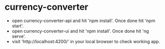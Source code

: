 # currency-converter

- open currency-converter-api and hit 'npm install'. Once done hit 'npm start'.
- open currency-converter-ui and hit 'npm install'. Once done hit 'ng serve'.
- visit 'http://localhost:4200/' in your local browser to check working app.
